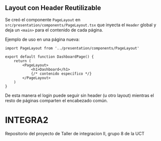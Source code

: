 ## Layout con Header Reutilizable

Se creó el componente `PageLayout` en `src/presentation/components/PageLayout.tsx` que inyecta el `Header` global y deja un `<main>` para el contenido de cada página.

Ejemplo de uso en una página nueva:

```tsx
import PageLayout from '../presentation/components/PageLayout'

export default function DashboardPage() {
	return (
		<PageLayout>
			<h1>Dashboard</h1>
			{/* contenido específico */}
		</PageLayout>
	)
}
```

De esta manera el login puede seguir sin header (u otro layout) mientras el resto de páginas comparten el encabezado común.

# INTEGRA2
Repositorio del proyecto de Taller de integracion II, grupo 8 de la UCT
